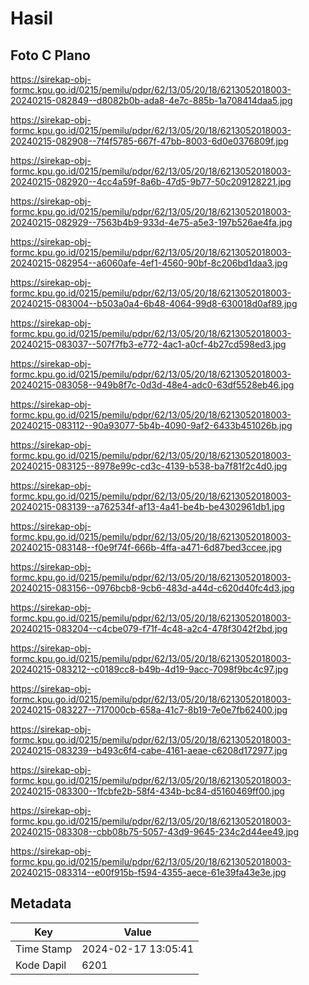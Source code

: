 # Hasil

## Foto C Plano

https://sirekap-obj-formc.kpu.go.id/0215/pemilu/pdpr/62/13/05/20/18/6213052018003-20240215-082849--d8082b0b-ada8-4e7c-885b-1a708414daa5.jpg

https://sirekap-obj-formc.kpu.go.id/0215/pemilu/pdpr/62/13/05/20/18/6213052018003-20240215-082908--7f4f5785-667f-47bb-8003-6d0e0376809f.jpg

https://sirekap-obj-formc.kpu.go.id/0215/pemilu/pdpr/62/13/05/20/18/6213052018003-20240215-082920--4cc4a59f-8a6b-47d5-9b77-50c209128221.jpg

https://sirekap-obj-formc.kpu.go.id/0215/pemilu/pdpr/62/13/05/20/18/6213052018003-20240215-082929--7563b4b9-933d-4e75-a5e3-197b526ae4fa.jpg

https://sirekap-obj-formc.kpu.go.id/0215/pemilu/pdpr/62/13/05/20/18/6213052018003-20240215-082954--a6060afe-4ef1-4560-90bf-8c206bd1daa3.jpg

https://sirekap-obj-formc.kpu.go.id/0215/pemilu/pdpr/62/13/05/20/18/6213052018003-20240215-083004--b503a0a4-6b48-4064-99d8-630018d0af89.jpg

https://sirekap-obj-formc.kpu.go.id/0215/pemilu/pdpr/62/13/05/20/18/6213052018003-20240215-083037--507f7fb3-e772-4ac1-a0cf-4b27cd598ed3.jpg

https://sirekap-obj-formc.kpu.go.id/0215/pemilu/pdpr/62/13/05/20/18/6213052018003-20240215-083058--949b8f7c-0d3d-48e4-adc0-63df5528eb46.jpg

https://sirekap-obj-formc.kpu.go.id/0215/pemilu/pdpr/62/13/05/20/18/6213052018003-20240215-083112--90a93077-5b4b-4090-9af2-6433b451026b.jpg

https://sirekap-obj-formc.kpu.go.id/0215/pemilu/pdpr/62/13/05/20/18/6213052018003-20240215-083125--8978e99c-cd3c-4139-b538-ba7f81f2c4d0.jpg

https://sirekap-obj-formc.kpu.go.id/0215/pemilu/pdpr/62/13/05/20/18/6213052018003-20240215-083139--a762534f-af13-4a41-be4b-be4302961db1.jpg

https://sirekap-obj-formc.kpu.go.id/0215/pemilu/pdpr/62/13/05/20/18/6213052018003-20240215-083148--f0e9f74f-666b-4ffa-a471-6d87bed3ccee.jpg

https://sirekap-obj-formc.kpu.go.id/0215/pemilu/pdpr/62/13/05/20/18/6213052018003-20240215-083156--0976bcb8-9cb6-483d-a44d-c620d40fc4d3.jpg

https://sirekap-obj-formc.kpu.go.id/0215/pemilu/pdpr/62/13/05/20/18/6213052018003-20240215-083204--c4cbe079-f71f-4c48-a2c4-478f3042f2bd.jpg

https://sirekap-obj-formc.kpu.go.id/0215/pemilu/pdpr/62/13/05/20/18/6213052018003-20240215-083212--c0189cc8-b49b-4d19-9acc-7098f9bc4c97.jpg

https://sirekap-obj-formc.kpu.go.id/0215/pemilu/pdpr/62/13/05/20/18/6213052018003-20240215-083227--717000cb-658a-41c7-8b19-7e0e7fb62400.jpg

https://sirekap-obj-formc.kpu.go.id/0215/pemilu/pdpr/62/13/05/20/18/6213052018003-20240215-083239--b493c6f4-cabe-4161-aeae-c6208d172977.jpg

https://sirekap-obj-formc.kpu.go.id/0215/pemilu/pdpr/62/13/05/20/18/6213052018003-20240215-083300--1fcbfe2b-58f4-434b-bc84-d5160469ff00.jpg

https://sirekap-obj-formc.kpu.go.id/0215/pemilu/pdpr/62/13/05/20/18/6213052018003-20240215-083308--cbb08b75-5057-43d9-9645-234c2d44ee49.jpg

https://sirekap-obj-formc.kpu.go.id/0215/pemilu/pdpr/62/13/05/20/18/6213052018003-20240215-083314--e00f915b-f594-4355-aece-61e39fa43e3e.jpg


## Metadata

| Key        | Value               |
| ---------- | ------------------- |
| Time Stamp | 2024-02-17 13:05:41 |
| Kode Dapil | 6201                |



